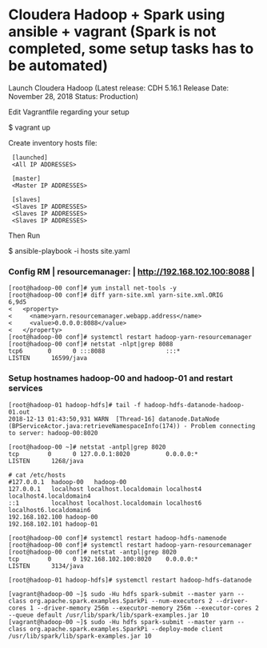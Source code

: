# Cloudera  Hadoop + Spark using ansible + vagrant (Spark is not completed, some setup tasks has to be automated)

Launch Cloudera Hadoop 
(Latest release: CDH 5.16.1 Release Date: November 28, 2018 Status: Production)

Edit Vagrantfile regarding your setup

$ vagrant up

Create inventory hosts file: 
     
     [launched]
     <All IP ADDRESSES>
     
     [master]
     <Master IP ADDRESSES>
     
     [slaves]
     <Slaves IP ADDRESSES>
     <Slaves IP ADDRESSES>
     <Slaves IP ADDRESSES>
     
Then Run
      
$ ansible-playbook  -i hosts site.yaml 

### Config RM  | resourcemanager:   | http://192.168.102.100:8088  |

```
[root@hadoop-00 conf]# yum install net-tools -y
[root@hadoop-00 conf]# diff yarn-site.xml yarn-site.xml.ORIG
6,9d5
<   <property> 
<     <name>yarn.resourcemanager.webapp.address</name>
<     <value>0.0.0.0:8088</value>
<   </property>
[root@hadoop-00 conf]# systemctl restart hadoop-yarn-resourcemanager
[root@hadoop-00 conf]# netstat -nlpt|grep 8088
tcp6       0      0 :::8088                 :::*                    LISTEN      16599/java  
```
### Setup hostnames hadoop-00 and hadoop-01 and restart services
```
[root@hadoop-01 hadoop-hdfs]# tail -f hadoop-hdfs-datanode-hadoop-01.out
2018-12-13 01:43:50,931 WARN  [Thread-16] datanode.DataNode (BPServiceActor.java:retrieveNamespaceInfo(174)) - Problem connecting to server: hadoop-00:8020

[root@hadoop-00 ~]# netstat -antpl|grep 8020
tcp        0      0 127.0.0.1:8020          0.0.0.0:*               LISTEN      1268/java  

# cat /etc/hosts
#127.0.0.1	hadoop-00	hadoop-00
127.0.0.1   localhost localhost.localdomain localhost4 localhost4.localdomain4
::1         localhost localhost.localdomain localhost6 localhost6.localdomain6
192.168.102.100 hadoop-00
192.168.102.101 hadoop-01

[root@hadoop-00 conf]# systemctl restart hadoop-hdfs-namenode
[root@hadoop-00 conf]# systemctl restart hadoop-yarn-resourcemanager
[root@hadoop-00 conf]# netstat -antpl|grep 8020
tcp        0      0 192.168.102.100:8020    0.0.0.0:*               LISTEN      3134/java  

[root@hadoop-01 hadoop-hdfs]# systemctl restart hadoop-hdfs-datanode

[vagrant@hadoop-00 ~]$ sudo -Hu hdfs spark-submit --master yarn --class org.apache.spark.examples.SparkPi --num-executors 2 --driver-cores 1 --driver-memory 256m --executor-memory 256m --executor-cores 2 --queue default /usr/lib/spark/lib/spark-examples.jar 10
[vagrant@hadoop-00 ~]$ sudo -Hu hdfs spark-submit --master yarn --class org.apache.spark.examples.SparkPi --deploy-mode client /usr/lib/spark/lib/spark-examples.jar 10


```
